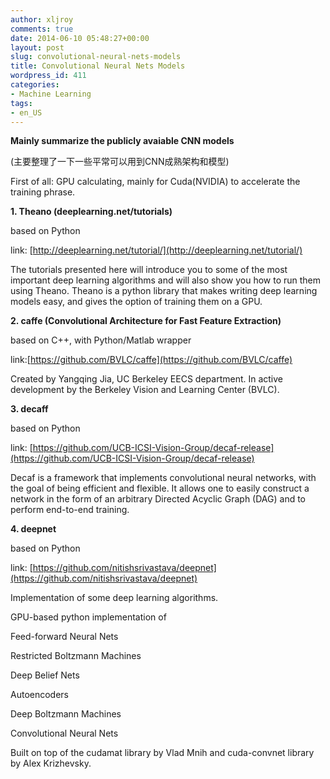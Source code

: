 ```yaml
---
author: xljroy
comments: true
date: 2014-06-10 05:48:27+00:00
layout: post
slug: convolutional-neural-nets-models
title: Convolutional Neural Nets Models
wordpress_id: 411
categories:
- Machine Learning
tags:
- en_US
---
```


**Mainly summarize the publicly avaiable CNN models**




(主要整理了一下一些平常可以用到CNN成熟架构和模型)




First of all: GPU calculating, mainly for Cuda(NVIDIA) to accelerate the training phrase.




**1. Theano (deeplearning.net/tutorials)**




based on Python




link: [http://deeplearning.net/tutorial/](http://deeplearning.net/tutorial/)




The tutorials presented here will introduce you to some of the most important deep learning algorithms and will also show you how to run them using Theano. Theano is a python library that makes writing deep learning models easy, and gives the option of training them on a GPU.




**2. caffe (Convolutional Architecture for Fast Feature Extraction)**




based on C++, with Python/Matlab wrapper




link:[https://github.com/BVLC/caffe](https://github.com/BVLC/caffe)




Created by Yangqing Jia, UC Berkeley EECS department. In active development by the Berkeley Vision and Learning Center (BVLC).




**3. decaff**




based on Python




link: [https://github.com/UCB-ICSI-Vision-Group/decaf-release](https://github.com/UCB-ICSI-Vision-Group/decaf-release)




Decaf is a framework that implements convolutional neural networks, with the goal of being efficient and flexible. It allows one to easily construct a network in the form of an arbitrary Directed Acyclic Graph (DAG) and to perform end-to-end training.




**4. deepnet**




based on Python




link: [https://github.com/nitishsrivastava/deepnet](https://github.com/nitishsrivastava/deepnet)




Implementation of some deep learning algorithms.




GPU-based python implementation of




Feed-forward Neural Nets




Restricted Boltzmann Machines




Deep Belief Nets




Autoencoders




Deep Boltzmann Machines




Convolutional Neural Nets




Built on top of the cudamat library by Vlad Mnih and cuda-convnet library by Alex Krizhevsky.
